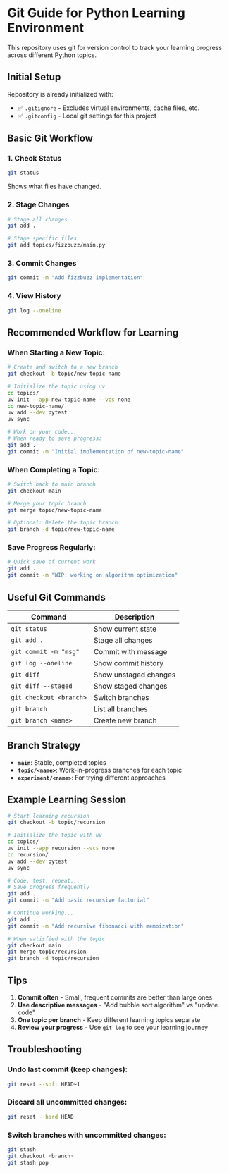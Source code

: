 # Git Guide for Python Learning Environment

This repository uses git for version control to track your learning progress across different Python topics.

## Initial Setup

Repository is already initialized with:
- ✅ `.gitignore` - Excludes virtual environments, cache files, etc.
- ✅ `.gitconfig` - Local git settings for this project

## Basic Git Workflow

### 1. Check Status
```bash
git status
```
Shows what files have changed.

### 2. Stage Changes
```bash
# Stage all changes
git add .

# Stage specific files
git add topics/fizzbuzz/main.py
```

### 3. Commit Changes
```bash
git commit -m "Add fizzbuzz implementation"
```

### 4. View History
```bash
git log --oneline
```

## Recommended Workflow for Learning

### When Starting a New Topic:
```bash
# Create and switch to a new branch
git checkout -b topic/new-topic-name

# Initialize the topic using uv
cd topics/
uv init --app new-topic-name --vcs none
cd new-topic-name/
uv add --dev pytest
uv sync

# Work on your code...
# When ready to save progress:
git add .
git commit -m "Initial implementation of new-topic-name"
```

### When Completing a Topic:
```bash
# Switch back to main branch
git checkout main

# Merge your topic branch
git merge topic/new-topic-name

# Optional: Delete the topic branch
git branch -d topic/new-topic-name
```

### Save Progress Regularly:
```bash
# Quick save of current work
git add .
git commit -m "WIP: working on algorithm optimization"
```

## Useful Git Commands

| Command | Description |
|---------|-------------|
| `git status` | Show current state |
| `git add .` | Stage all changes |
| `git commit -m "msg"` | Commit with message |
| `git log --oneline` | Show commit history |
| `git diff` | Show unstaged changes |
| `git diff --staged` | Show staged changes |
| `git checkout <branch>` | Switch branches |
| `git branch` | List all branches |
| `git branch <name>` | Create new branch |

## Branch Strategy

- **`main`**: Stable, completed topics
- **`topic/<name>`**: Work-in-progress branches for each topic
- **`experiment/<name>`**: For trying different approaches

## Example Learning Session

```bash
# Start learning recursion
git checkout -b topic/recursion

# Initialize the topic with uv
cd topics/
uv init --app recursion --vcs none
cd recursion/
uv add --dev pytest
uv sync

# Code, test, repeat...
# Save progress frequently
git add .
git commit -m "Add basic recursive factorial"

# Continue working...
git add .
git commit -m "Add recursive fibonacci with memoization"

# When satisfied with the topic
git checkout main
git merge topic/recursion
git branch -d topic/recursion
```

## Tips

1. **Commit often** - Small, frequent commits are better than large ones
2. **Use descriptive messages** - "Add bubble sort algorithm" vs "update code"
3. **One topic per branch** - Keep different learning topics separate
4. **Review your progress** - Use `git log` to see your learning journey

## Troubleshooting

### Undo last commit (keep changes):
```bash
git reset --soft HEAD~1
```

### Discard all uncommitted changes:
```bash
git reset --hard HEAD
```

### Switch branches with uncommitted changes:
```bash
git stash
git checkout <branch>
git stash pop
```
